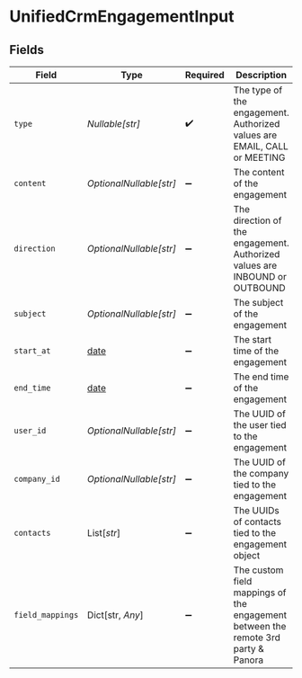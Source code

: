 # UnifiedCrmEngagementInput


## Fields

| Field                                                                             | Type                                                                              | Required                                                                          | Description                                                                       |
| --------------------------------------------------------------------------------- | --------------------------------------------------------------------------------- | --------------------------------------------------------------------------------- | --------------------------------------------------------------------------------- |
| `type`                                                                            | *Nullable[str]*                                                                   | :heavy_check_mark:                                                                | The type of the engagement. Authorized values are EMAIL, CALL or MEETING          |
| `content`                                                                         | *OptionalNullable[str]*                                                           | :heavy_minus_sign:                                                                | The content of the engagement                                                     |
| `direction`                                                                       | *OptionalNullable[str]*                                                           | :heavy_minus_sign:                                                                | The direction of the engagement. Authorized values are INBOUND or OUTBOUND        |
| `subject`                                                                         | *OptionalNullable[str]*                                                           | :heavy_minus_sign:                                                                | The subject of the engagement                                                     |
| `start_at`                                                                        | [date](https://docs.python.org/3/library/datetime.html#date-objects)              | :heavy_minus_sign:                                                                | The start time of the engagement                                                  |
| `end_time`                                                                        | [date](https://docs.python.org/3/library/datetime.html#date-objects)              | :heavy_minus_sign:                                                                | The end time of the engagement                                                    |
| `user_id`                                                                         | *OptionalNullable[str]*                                                           | :heavy_minus_sign:                                                                | The UUID of the user tied to the engagement                                       |
| `company_id`                                                                      | *OptionalNullable[str]*                                                           | :heavy_minus_sign:                                                                | The UUID of the company tied to the engagement                                    |
| `contacts`                                                                        | List[*str*]                                                                       | :heavy_minus_sign:                                                                | The UUIDs of contacts tied to the engagement object                               |
| `field_mappings`                                                                  | Dict[str, *Any*]                                                                  | :heavy_minus_sign:                                                                | The custom field mappings of the engagement between the remote 3rd party & Panora |